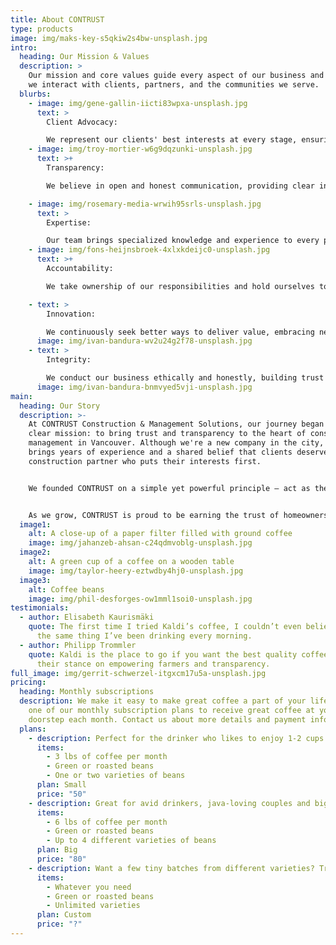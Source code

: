 ```yaml
---
title: About CONTRUST
type: products
image: img/maks-key-s5qkiw2s4bw-unsplash.jpg
intro:
  heading: Our Mission & Values
  description: >
    Our mission and core values guide every aspect of our business and shape how
    we interact with clients, partners, and the communities we serve.
  blurbs:
    - image: img/gene-gallin-iicti83wpxa-unsplash.jpg
      text: >
        Client Advocacy: 

        We represent our clients' best interests at every stage, ensuring their vision and requirements are prioritized throughout the construction process.
    - image: img/troy-mortier-w6g9dqzunki-unsplash.jpg
      text: >+
        Transparency:

        We believe in open and honest communication, providing clear insights into project progress, challenges, and opportunities.

    - image: img/rosemary-media-wrwih95srls-unsplash.jpg
      text: >
        Expertise:

        Our team brings specialized knowledge and experience to every project, ensuring informed decision-making and optimal outcomes.
    - image: img/fons-heijnsbroek-4xlxkdeijc0-unsplash.jpg
      text: >+
        Accountability:

        We take ownership of our responsibilities and hold ourselves to the highest standards of quality and performance.

    - text: >
        Innovation:

        We continuously seek better ways to deliver value, embracing new technologies and methodologies that enhance project outcomes.
      image: img/ivan-bandura-wv2u24g2f78-unsplash.jpg
    - text: >
        Integrity:

        We conduct our business ethically and honestly, building trust through consistent actions and reliable service.
      image: img/ivan-bandura-bnmvyed5vji-unsplash.jpg
main:
  heading: Our Story
  description: >-
    At CONTRUST Construction & Management Solutions, our journey began with a
    clear mission: to bring trust and transparency to the heart of construction
    management in Vancouver. Although we're a new company in the city, our team
    brings years of experience and a shared belief that clients deserve a
    construction partner who puts their interests first.


    We founded CONTRUST on a simple yet powerful principle — act as the owner’s advocate at every step of the project. From the earliest planning stages to the final walk-through, we prioritize clear communication, thoughtful coordination, and accountability. It’s not just about building structures — it’s about building confidence and long-term relationships.


    As we grow, CONTRUST is proud to be earning the trust of homeowners, investors, and developers across the Vancouver region. We’re committed to delivering well-managed, high-quality projects — on time, on budget, and with integrity.
  image1:
    alt: A close-up of a paper filter filled with ground coffee
    image: img/jahanzeb-ahsan-c24qdmvoblg-unsplash.jpg
  image2:
    alt: A green cup of a coffee on a wooden table
    image: img/taylor-heery-eztwdby4hj0-unsplash.jpg
  image3:
    alt: Coffee beans
    image: img/phil-desforges-ow1mml1soi0-unsplash.jpg
testimonials:
  - author: Elisabeth Kaurismäki
    quote: The first time I tried Kaldi’s coffee, I couldn’t even believe that was
      the same thing I’ve been drinking every morning.
  - author: Philipp Trommler
    quote: Kaldi is the place to go if you want the best quality coffee. I love
      their stance on empowering farmers and transparency.
full_image: img/gerrit-schwerzel-itgxcm17u5a-unsplash.jpg
pricing:
  heading: Monthly subscriptions
  description: We make it easy to make great coffee a part of your life. Choose
    one of our monthly subscription plans to receive great coffee at your
    doorstep each month. Contact us about more details and payment info.
  plans:
    - description: Perfect for the drinker who likes to enjoy 1-2 cups per day.
      items:
        - 3 lbs of coffee per month
        - Green or roasted beans
        - One or two varieties of beans
      plan: Small
      price: "50"
    - description: Great for avid drinkers, java-loving couples and bigger crowds
      items:
        - 6 lbs of coffee per month
        - Green or roasted beans
        - Up to 4 different varieties of beans
      plan: Big
      price: "80"
    - description: Want a few tiny batches from different varieties? Try our custom plan
      items:
        - Whatever you need
        - Green or roasted beans
        - Unlimited varieties
      plan: Custom
      price: "?"
---
```

